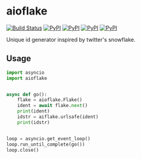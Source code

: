 # aioflake
[![Build Status](https://travis-ci.org/guyingbo/aioflake.svg?branch=master)](https://travis-ci.org/guyingbo/aioflake)
[![PyPI](https://img.shields.io/pypi/pyversions/aioflake.svg)](https://pypi.python.org/pypi/aioflake)
[![PyPI](https://img.shields.io/pypi/v/aioflake.svg)](https://pypi.python.org/pypi/aioflake)
[![PyPI](https://img.shields.io/pypi/format/aioflake.svg)](https://pypi.python.org/pypi/aioflake)
[![PyPI](https://img.shields.io/pypi/l/aioflake.svg)](https://pypi.python.org/pypi/aioflake)

Unique id generator inspired by twitter's snowflake.

## Usage

```python
import asyncio
import aioflake


async def go():
    flake = aioflake.Flake()
    ident = await flake.next()
    print(ident)
    idstr = aiflake.urlsafe(ident)
    print(idstr)


loop = asyncio.get_event_loop()
loop.run_until_complete(go())
loop.close()
```

